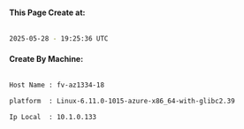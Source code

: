 
   
#### This Page Create at:

```bash

2025-05-28 - 19:25:36 UTC

```

#### Create By Machine:

```bash

Host Name : fv-az1334-18

platform  : Linux-6.11.0-1015-azure-x86_64-with-glibc2.39

Ip Local  : 10.1.0.133

```

